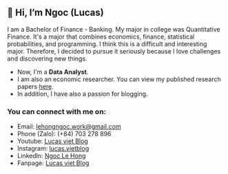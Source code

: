 ## 👋 Hi, I’m Ngoc (Lucas)

I am a Bachelor of Finance - Banking. My major in college was Quantitative Finance. It's a major that combines economics, finance, statistical probabilities, and programming. I think this is a difficult and interesting major. Therefore, I decided to pursue it seriously because I love challenges and discovering new things.

+ Now, I'm a **Data Analyst**.
+ I am also an economic researcher. You can view my published research papers [here](https://github.com/LeHongNgoc3820/Paper).
+ In addition, I have also a passion for blogging.
### You can connect with me on:
+ Email: lehongngoc.work@gmail.com
+ Phone (Zalo): (+84) 703 278 896
+ Youtube: [Lucas viet Blog](https://www.youtube.com/channel/UCpW9VzMJcKQ-UK0rJcZ8xVQ)
+ Instagram: [lucas.vietblog](https://www.instagram.com/lucas.vietblog/)
+ Linkedln: [Ngoc Le Hong](https://www.linkedin.com/in/ngoc-le-hong-44131b21a/)
+ Fanpage: [Lucas viet Blog](https://www.facebook.com/lucasvietblog)
